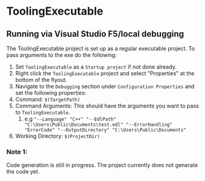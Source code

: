 ToolingExecutable
================

Running via Visual Studio F5/local debugging
------------
The ToolingExecutable project is set up as a regular executable project. To pass
arguments to the exe do the following:

1. Set `ToolingExecutable` as a `Startup project` if not done already.
1. Right click the `ToolingExecutable` project and select "Properties" at the bottom of the flyout.
1. Navigate to the `Debugging` section under `Configuration Properties` and set the following properties:
1. Command: `$(TargetPath)`
1. Command Arguments: This should have the arguments you want to pass to `ToolingExecutable`.
   1. e.g `"--Language" "C++" "--EdlPath" "C:\Users\Public\Documents\test.edl" "--ErrorHandling" "ErrorCode" "--OutputDirectory" "C:\Users\Public\Documents"`
1. Working Directory: `$(ProjectDir)`

### Note 1:
Code generation is still in progress. The project currently
does not generate the code yet.
